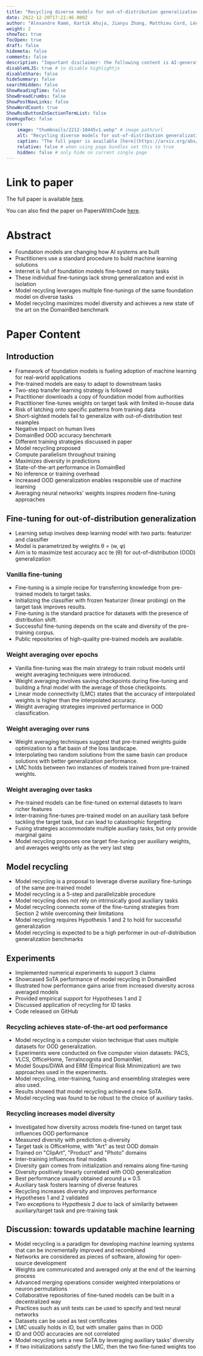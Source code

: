 ```yaml
---
title: "Recycling diverse models for out-of-distribution generalization"
date: 2022-12-20T17:21:46.000Z
author: "Alexandre Ramé, Kartik Ahuja, Jianyu Zhang, Matthieu Cord, Léon Bottou, David Lopez-Paz"
weight: 2
showToc: true
TocOpen: true
draft: false
hidemeta: false
comments: false
description: "Important disclaimer: the following content is AI-generated, please make sure to fact check the presented information by reading the full paper."
disableHLJS: true # to disable highlightjs
disableShare: false
hideSummary: false
searchHidden: false
ShowReadingTime: false
ShowBreadCrumbs: false
ShowPostNavLinks: false
ShowWordCount: true
ShowRssButtonInSectionTermList: false
UseHugoToc: false
cover:
    image: "thumbnails/2212-10445v1.webp" # image path/url
    alt: "Recycling diverse models for out-of-distribution generalization" # alt text
    caption: "The full paper is available [here](https://arxiv.org/abs/2212.10445)." # display caption under cover
    relative: false # when using page bundles set this to true
    hidden: false # only hide on current single page
---
```


# Link to paper
The full paper is available [here](https://arxiv.org/abs/2212.10445).

You can also find the paper on PapersWithCode [here](https://paperswithcode.com/paper/recycling-diverse-models-for-out-of).

# Abstract
- Foundation models are changing how AI systems are built
- Practitioners use a standard procedure to build machine learning solutions
- Internet is full of foundation models fine-tuned on many tasks
- These individual fine-tunings lack strong generalization and exist in isolation
- Model recycling leverages multiple fine-tunings of the same foundation model on diverse tasks
- Model recycling maximizes model diversity and achieves a new state of the art on the DomainBed benchmark

# Paper Content

## Introduction
- Framework of foundation models is fueling adoption of machine learning for real-world applications
- Pre-trained models are easy to adapt to downstream tasks
- Two-step transfer learning strategy is followed
- Practitioner downloads a copy of foundation model from authorities
- Practitioner fine-tunes weights on target task with limited in-house data
- Risk of latching onto specific patterns from training data
- Short-sighted models fail to generalize with out-of-distribution test examples
- Negative impact on human lives
- DomainBed OOD accuracy benchmark
- Different training strategies discussed in paper
- Model recycling proposed
- Compute parallelism throughout training
- Maximizes diversity in predictions
- State-of-the-art performance in DomainBed
- No inference or training overhead
- Increased OOD generalization enables responsible use of machine learning
- Averaging neural networks' weights inspires modern fine-tuning approaches

## Fine-tuning for out-of-distribution generalization
- Learning setup involves deep learning model with two parts: featurizer and classifier
- Model is parametrized by weights θ = (w, φ)
- Aim is to maximize test accuracy acc te (θ) for out-of-distribution (OOD) generalization

### Vanilla fine-tuning
- Fine-tuning is a simple recipe for transferring knowledge from pre-trained models to target tasks.
- Initializing the classifier with frozen featurizer (linear probing) on the target task improves results.
- Fine-tuning is the standard practice for datasets with the presence of distribution shift.
- Successful fine-tuning depends on the scale and diversity of the pre-training corpus.
- Public repositories of high-quality pre-trained models are available.

### Weight averaging over epochs
- Vanilla fine-tuning was the main strategy to train robust models until weight averaging techniques were introduced.
- Weight averaging involves saving checkpoints during fine-tuning and building a final model with the average of those checkpoints.
- Linear mode connectivity (LMC) states that the accuracy of interpolated weights is higher than the interpolated accuracy.
- Weight averaging strategies improved performance in OOD classification.

### Weight averaging over runs
- Weight averaging techniques suggest that pre-trained weights guide optimization to a flat basin of the loss landscape.
- Interpolating two random solutions from the same basin can produce solutions with better generalization performance.
- LMC holds between two instances of models trained from pre-trained weights.

### Weight averaging over tasks
- Pre-trained models can be fine-tuned on external datasets to learn richer features
- Inter-training fine-tunes pre-trained model on an auxiliary task before tackling the target task, but can lead to catastrophic forgetting
- Fusing strategies accommodate multiple auxiliary tasks, but only provide marginal gains
- Model recycling proposes one target fine-tuning per auxiliary weights, and averages weights only as the very last step

## Model recycling
- Model recycling is a proposal to leverage diverse auxiliary fine-tunings of the same pre-trained model
- Model recycling is a 5-step and parallelizable procedure
- Model recycling does not rely on intrinsically good auxiliary tasks
- Model recycling connects some of the fine-tuning strategies from Section 2 while overcoming their limitations
- Model recycling requires Hypothesis 1 and 2 to hold for successful generalization
- Model recycling is expected to be a high performer in out-of-distribution generalization benchmarks

## Experiments
- Implemented numerical experiments to support 3 claims
- Showcased SoTA performance of model recycling in DomainBed
- Illustrated how performance gains arise from increased diversity across averaged models
- Provided empirical support for Hypotheses 1 and 2
- Discussed application of recycling for ID tasks
- Code released on GitHub

### Recycling achieves state-of-the-art ood performance
- Model recycling is a computer vision technique that uses multiple datasets for OOD generalization.
- Experiments were conducted on five computer vision datasets: PACS, VLCS, OfficeHome, TerraIncognita and DomainNet.
- Model Soups/DiWA and ERM (Empirical Risk Minimization) are two approaches used in the experiments.
- Model recycling, inter-training, fusing and ensembling strategies were also used.
- Results showed that model recycling achieved a new SoTA.
- Model recycling was found to be robust to the choice of auxiliary tasks.

### Recycling increases model diversity
- Investigated how diversity across models fine-tuned on target task influences OOD performance
- Measured diversity with prediction q-diversity
- Target task is OfficeHome, with "Art" as test OOD domain
- Trained on "ClipArt", "Product" and "Photo" domains
- Inter-training influences final models
- Diversity gain comes from initialization and remains along fine-tuning
- Diversity positively linearly correlated with OOD generalization
- Best performance usually obtained around µ ≈ 0.5
- Auxiliary task fosters learning of diverse features
- Recycling increases diversity and improves performance
- Hypotheses 1 and 2 validated
- Two exceptions to Hypothesis 2 due to lack of similarity between auxiliary/target task and pre-training task

## Discussion: towards updatable machine learning
- Model recycling is a paradigm for developing machine learning systems that can be incrementally improved and recombined
- Networks are considered as pieces of software, allowing for open-source development
- Weights are communicated and averaged only at the end of the learning process
- Advanced merging operations consider weighted interpolations or neuron permutations
- Collaborative repositories of fine-tuned models can be built in a decentralized way
- Practices such as unit tests can be used to specify and test neural networks
- Datasets can be used as test certificates
- LMC usually holds in ID, but with smaller gains than in OOD
- ID and OOD accuracies are not correlated
- Model recycling sets a new SoTA by leveraging auxiliary tasks' diversity
- If two initializations satisfy the LMC, then the two fine-tuned weights too
